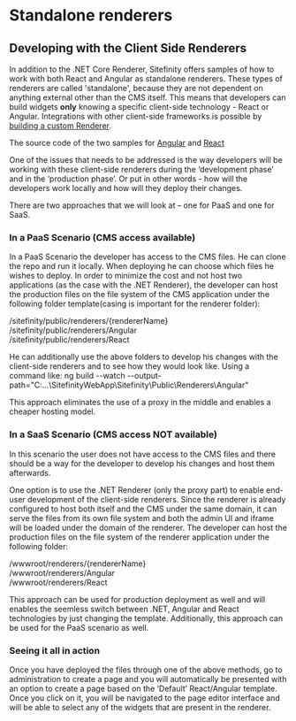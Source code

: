 # Standalone renderers

## Developing with the Client Side Renderers 

In addition to the .NET Core Renderer, Sitefinity offers samples of how to work with both React and Angular as standalone renderers. These types of renderers are called 'standalone', because they are not dependent on anything external other than the CMS itself. This means that developers can build widgets **only** knowing a specific client-side technology - React or Angular. Integrations with other client-side frameworks is possible by [building a custom Renderer](./CustomRenderers.md).

The source code of the two samples for [Angular](https://github.com/Sitefinity/angular-standalone-renderer) and [React](https://github.com/Sitefinity/react-standalone-renderer)

One of the issues that needs to be addressed is the way developers will be working with these client-side renderers during the ‘development phase’ and in the ‘production phase’. Or put in other words - how will the developers work locally and how will they deploy their changes.

There are two approaches that we will look at – one for PaaS and one for SaaS.  

### In а PaaS Scenario (CMS access available)

In a PaaS Scenario the developer has access to the CMS files. He can clone the repo and run it locally. When deploying he can choose which files he wishes to deploy. In order to minimize the cost and not host two applications (as the case with the .NET Renderer), the developer can host the production files on the file system of the CMS application under the following folder template(casing is important for the renderer folder):

/sitefinity/public/renderers/{rendererName}\
/sitefinity/public/renderers/Angular\
/sitefinity/public/renderers/React

He can additionally use the above folders to develop his changes with the client-side renderers and to see how they would look like. Using a command like: 
ng build --watch --output-path="C:\...\SitefinityWebApp\Sitefinity\Public\Renderers\Angular" 

This approach eliminates the use of a proxy in the middle and enables a cheaper hosting model.  

### In а SaaS Scenario (CMS access NOT available)

In this scenario the user does not have access to the CMS files and there should be a way for the developer to develop his changes and host them afterwards.

One option is to use the .NET Renderer (only the proxy part) to enable end-user development of the client-side renderers. Since the renderer is already configured to host both itself and the CMS under the same domain, it can serve the files from its own file system and both the admin UI and iframe will be loaded under the domain of the renderer. The developer can host the production files on the file system of the renderer application under the following folder: 

/wwwroot/renderers/{rendererName}\
/wwwroot/renderers/Angular\
/wwwroot/renderers/React
 
This approach can be used for production deployment as well and will enables the seemless switch between .NET, Angular and React technologies by just changing the template. Additionally, this approach can be used for the PaaS scenario as well.

### Seeing it all in action

Once you have deployed the files through one of the above methods, go to administration to create a page and you will automatically be presented with an option to create a page based on the ‘Default’ React/Angular template. Once you click on it, you will be navigated to the page editor interface and will be able to select any of the widgets that are present in the renderer.
